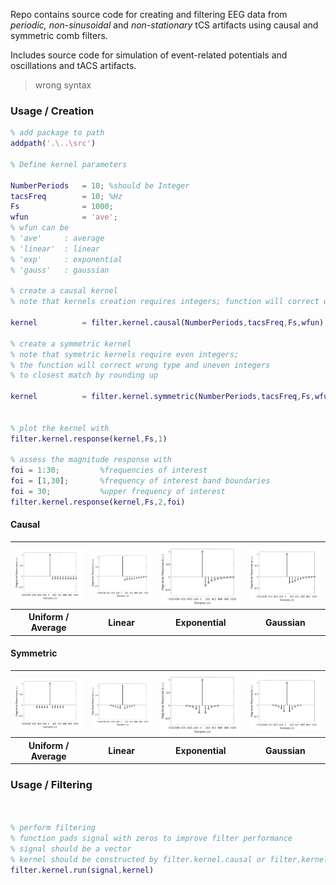 Repo contains source code for creating and filtering EEG data from _periodic, non-sinusoidal_ and _non-stationary_ tCS artifacts using causal and symmetric comb filters.

Includes source code for simulation of event-related potentials and oscillations and tACS artifacts.
> wrong syntax


### Usage / Creation
```matlab
% add package to path
addpath('.\..\src')

% Define kernel parameters

NumberPeriods   = 10; %should be Integer
tacsFreq        = 10; %Hz
Fs              = 1000;
wfun            = 'ave';
% wfun can be
% 'ave'     : average
% 'linear'  : linear
% 'exp'     : exponential
% 'gauss'   : gaussian

% create a causal kernel
% note that kernels creation requires integers; function will correct wrong type to closest integers by rounding up

kernel          = filter.kernel.causal(NumberPeriods,tacsFreq,Fs,wfun);

% create a symmetric kernel
% note that symetric kernels require even integers;
% the function will correct wrong type and uneven integers
% to closest match by rounding up

kernel          = filter.kernel.symmetric(NumberPeriods,tacsFreq,Fs,wfun);


% plot the kernel with
filter.kernel.response(kernel,Fs,1)

% assess the magnitude response with
foi = 1:30;         %frequencies of interest
foi = [1,30];       %frequency of interest band boundaries
foi = 30;           %upper frequency of interest
filter.kernel.response(kernel,Fs,2,foi)

```
#### Causal
<table>
<tr>
<th><img src="docs\img\causal\kernel_ave.png" width = "400"></th>
<th><img src="docs\img\causal\kernel_linear.png" width = "400"></th>
<th><img src="docs\img\causal\kernel_exp.png" width = "400"></th>
<th><img src="docs\img\causal\kernel_gauss.png" width = "400"></th>
</tr>
<tr>
<th><center>Uniform / Average</center></th>
<th><center>Linear</center></th>
<th><center>Exponential</center></th>
<th><center>Gaussian</center></th>
</tr>
</table>

#### Symmetric

<table>
<tr>
<th><img src="docs\img\sym\kernel_ave.png" width = "400"></th>
<th><img src="docs\img\sym\kernel_linear.png" width = "400"></th>
<th><img src="docs\img\sym\kernel_exp.png" width = "400"></th>
<th><img src="docs\img\sym\kernel_gauss.png" width = "400"></th>
</tr>
<tr>
<th><center>Uniform / Average</center></th>
<th><center>Linear</center></th>
<th><center>Exponential</center></th>
<th><center>Gaussian</center></th>
</tr>
</table>

### Usage / Filtering
```matlab


% perform filtering
% function pads signal with zeros to improve filter performance
% signal should be a vector
% kernel should be constructed by filter.kernel.causal or filter.kernel.symmetric
filter.kernel.run(signal,kernel)

```
